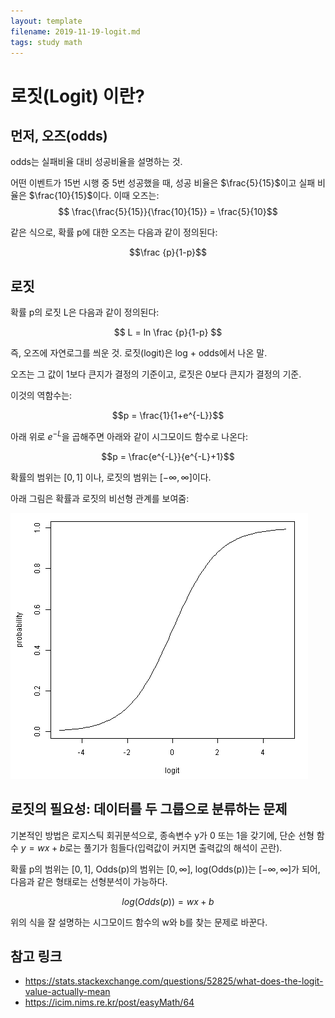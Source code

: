```yaml
---
layout: template
filename: 2019-11-19-logit.md
tags: study math
---
```


# 로짓(Logit) 이란?

## 먼저, 오즈(odds)
odds는 실패비율 대비 성공비율을 설명하는 것.

어떤 이벤트가 15번 시행 중 5번 성공했을 때, 성공 비율은 $\frac{5}{15}$이고 실패 비율은 $\frac{10}{15}$이다. 이때 오즈는:
$$ \frac{\frac{5}{15}}{\frac{10}{15}} = \frac{5}{10}$$

같은 식으로, 확률 p에 대한 오즈는 다음과 같이 정의된다:

$$\frac {p}{1-p}$$

## 로짓
확률 p의 로짓 L은 다음과 같이 정의된다:

$$ L = ln \frac {p}{1-p} $$

즉, 오즈에 자연로그를 씌운 것. 로짓(logit)은 log + odds에서 나온 말.

오즈는 그 값이 1보다 큰지가 결정의 기준이고, 로짓은 0보다 큰지가 결정의 기준.

이것의 역함수는:

$$p = \frac{1}{1+e^{-L}}$$

아래 위로 $e^{-L}$을 곱해주면 아래와 같이 시그모이드 함수로 나온다:

$$p = \frac{e^{-L}}{e^{-L}+1}$$

확률의 범위는 $[0, 1]$ 이나, 로짓의 범위는 $[-\infty, \infty ]$이다.

아래 그림은 확률과 로짓의 비선형 관계를 보여줌:

![](2019-11-19-11-46-39.png)

## 로짓의 필요성: 데이터를 두 그룹으로 분류하는 문제

기본적인 방법은 로지스틱 회귀분석으로, 종속변수 y가 0 또는 1을 갖기에, 단순 선형 함수 $y=wx+b$로는 풀기가 힘들다(입력값이 커지면 출력값의 해석이 곤란).

확률 p의 범위는 $[0, 1]$, Odds(p)의 범위는 $[0, \infty]$, log(Odds(p))는 $[-\infty, \infty]$가 되어, 다음과 같은 형태로는 선형분석이 가능하다.

$$log(Odds(p)) = wx + b$$

위의 식을 잘 설명하는 시그모이드 함수의 w와 b를 찾는 문제로 바꾼다.

## 참고 링크
* https://stats.stackexchange.com/questions/52825/what-does-the-logit-value-actually-mean
* https://icim.nims.re.kr/post/easyMath/64

